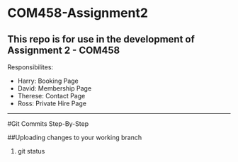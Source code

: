 # COM458-Assignment2

## This repo is for use in the development of Assignment 2 - COM458

Responsibilites:
- Harry: Booking Page
- David: Membership Page
- Therese: Contact Page
- Ross: Private Hire Page

----

#Git Commits Step-By-Step

##Uploading changes to your working branch
1) git status
